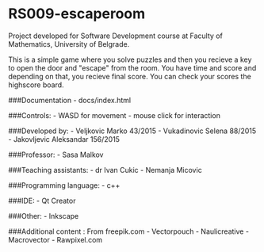 # RS009-escaperoom

Project developed for Software Development course at Faculty of Mathematics, University of Belgrade.

This is a simple game where you solve puzzles and then you recieve a key to open the door and "escape" from the room. You have time and score and depending on that, you recieve final score. You can check
your scores the highscore board.

###Documentation
	- docs/index.html

###Controls:
	- WASD for movement
	- mouse click for interaction

###Developed by:
	- Veljkovic Marko 43/2015
	- Vukadinovic Selena 88/2015
	- Jakovljevic Aleksandar 156/2015

###Professor:
	- Sasa Malkov

###Teaching assistants:
	- dr Ivan Cukic
	- Nemanja Micovic

###Programming language:
	- c++

###IDE:
	- Qt Creator

###Other:
	- Inkscape

###Additional content :
From freepik.com
	- Vectorpouch
	- Naulicreative
	- Macrovector
	- Rawpixel.com